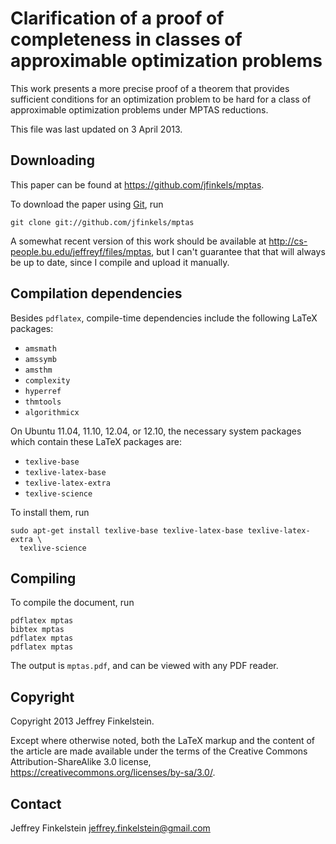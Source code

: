 Clarification of a proof of completeness in classes of approximable
optimization problems
===================================================================

This work presents a more precise proof of a theorem that provides sufficient
conditions for an optimization problem to be hard for a class of approximable
optimization problems under MPTAS reductions.

This file was last updated on 3 April 2013.

Downloading
-----------

This paper can be found at https://github.com/jfinkels/mptas.

To download the paper using [Git][1], run

    git clone git://github.com/jfinkels/mptas

[1]: http://git-scm.com

A somewhat recent version of this work should be available at
http://cs-people.bu.edu/jeffreyf/files/mptas, but I can't guarantee that that
will always be up to date, since I compile and upload it manually.

Compilation dependencies
------------------------

Besides `pdflatex`, compile-time dependencies include the following LaTeX
packages:

* `amsmath`
* `amssymb`
* `amsthm`
* `complexity`
* `hyperref`
* `thmtools`
* `algorithmicx`

On Ubuntu 11.04, 11.10, 12.04, or 12.10, the necessary system packages which
contain these LaTeX packages are:

* `texlive-base`
* `texlive-latex-base`
* `texlive-latex-extra`
* `texlive-science`

To install them, run

    sudo apt-get install texlive-base texlive-latex-base texlive-latex-extra \
      texlive-science

Compiling
---------

To compile the document, run

    pdflatex mptas
    bibtex mptas
    pdflatex mptas
    pdflatex mptas

The output is `mptas.pdf`, and can be viewed with any PDF reader.

Copyright
---------

Copyright 2013 Jeffrey Finkelstein.

Except where otherwise noted, both the LaTeX markup and the content of the
article are made available under the terms of the Creative Commons
Attribution-ShareAlike 3.0 license,
https://creativecommons.org/licenses/by-sa/3.0/.

Contact
-------

Jeffrey Finkelstein <jeffrey.finkelstein@gmail.com>
